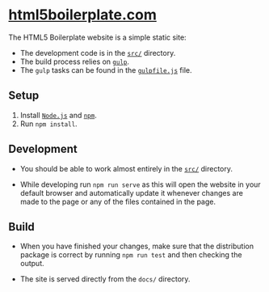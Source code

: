 # [html5boilerplate.com](https://html5boilerplate.com/)

The HTML5 Boilerplate website is a simple static site:

* The development code is in the [`src/`](src) directory.
* The build process relies on [`gulp`](https://gulpjs.com/).
* The `gulp` tasks can be found in the [`gulpfile.js`](gulpfile.js)
  file.

## Setup

1. Install [`Node.js`](https://nodejs.org/) and
   [`npm`](https://docs.npmjs.com/getting-started/installing-node).
2. Run `npm install`.

## Development

* You should be able to work almost entirely in the [`src/`](src)
directory.

* While developing run `npm run serve` as this will open the website
in your default browser and automatically update it whenever changes
are made to the page or any of the files contained in the page.

## Build

* When you have finished your changes, make sure that the distribution
package is correct by running `npm run test` and then checking the
output.

* The site is served directly from the `docs/` directory.
